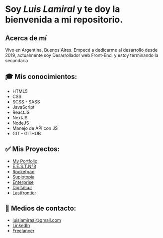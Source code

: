 
# Soy *Luis Lamiral* y te doy la bienvenida a mi repositorio.

## Acerca de mí
Vivo en Argentina, Buenos Aires. Empecé a dedicarme al desarrollo desde 2019, actualmente soy Desarrollador web Front-End, y estoy terminando la secundaria

## 🎓 Mis conocimientos:
- HTML5
- CSS
- SCSS - SASS
- JavaScript
- ReactJS
- NextJS
- NodeJS
- Manejo de API con JS
- GIT - GITHUB

## ✅ Mis Proyectos:
- [My Portfolio](https://github.com/LuisLamiral8/my-portfolio)
- [E.E.S.T.N°8](https://github.com/LuisLamiral8/webAlmafuerte)
- [Rocketpad](https://github.com/LuisLamiral8/rocketpad-app)
- [Suplotopia](https://github.com/elianpaludi/suplotopia)
- [Enterprise](https://github.com/elianpaludi/enterprise)
- [Digitalcur](https://github.com/LuisLamiral8/digitalcur)
- [Lastfrontier](https://github.com/LuisLamiral8/lastfrontier)

## 📩 Medios de contacto:
- luislamiraal@gmail.com
- [LinkedIn](https://www.linkedin.com/in/luis-lamiral/)
- [Freelancer](https://www.freelancer.es/u/LuisLamiral)



<!--
**LuisLamiral8/LuisLamiral8** is a ✨ _special_ ✨ repository because its `README.md` (this file) appears on your GitHub profile.

Here are some ideas to get you started:



- 🔭 I’m currently working on ...
- 🌱 I’m currently learning ...
- 👯 I’m looking to collaborate on ...
- 🤔 I’m looking for help with ...
- 💬 Ask me about ...
- 📫 How to reach me: ...
- 😄 Pronouns: ...
- ⚡ Fun fact: ...
-->
